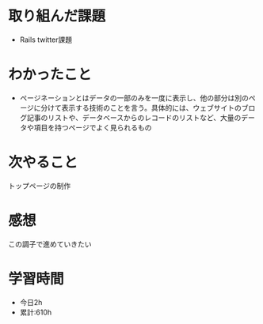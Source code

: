 # 取り組んだ課題
  - Rails twitter課題
# わかったこと
*    ページネーションとはデータの一部のみを一度に表示し、他の部分は別のページに分けて表示する技術のことを言う。具体的には、ウェブサイトのブログ記事のリストや、データベースからのレコードのリストなど、大量のデータや項目を持つページでよく見られるもの
# 次やること
トップページの制作
# 感想
この調子で進めていきたい
# 学習時間
- 今日2h
- 累計:610h